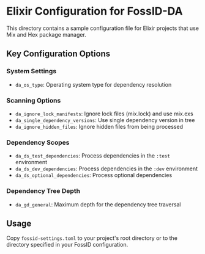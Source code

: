 # Elixir Configuration for FossID-DA

This directory contains a sample configuration file for Elixir projects that use Mix and Hex package manager.

## Key Configuration Options

### System Settings
- `da_os_type`: Operating system type for dependency resolution

### Scanning Options
- `da_ignore_lock_manifests`: Ignore lock files (mix.lock) and use mix.exs
- `da_single_dependency_versions`: Use single dependency version in tree
- `da_ignore_hidden_files`: Ignore hidden files from being processed

### Dependency Scopes
- `da_ds_test_dependencies`: Process dependencies in the `:test` environment
- `da_ds_dev_dependencies`: Process dependencies in the `:dev` environment
- `da_ds_optional_dependencies`: Process optional dependencies

### Dependency Tree Depth
- `da_gd_general`: Maximum depth for the dependency tree traversal

## Usage
Copy `fossid-settings.toml` to your project's root directory or to the directory specified in your FossID configuration. 